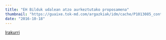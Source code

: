 ```yaml
---
title: "EH Bilduk udalean atzo aurkeztutako proposamena"
thumbnail: "https://guaixe.tok-md.com/argazkiak/idm/cache/P1013085_content.JPG"
date: "2016-10-18"
---
```

[Irakurri](https://guaixe.eus/altsasu/1476781145597-eh-bilduk-udalean-atzo-aurkeztutako-proposamena)

